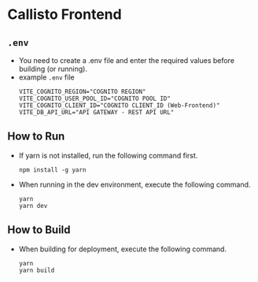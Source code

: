 # Callisto Frontend

## `.env`
- You need to create a .env file and enter the required values before building (or running).
- example `.env` file
  ```text
  VITE_COGNITO_REGION="COGNITO REGION"
  VITE_COGNITO_USER_POOL_ID="COGNITO POOL ID"
  VITE_COGNITO_CLIENT_ID="COGNITO CLIENT_ID (Web-Frontend)"
  VITE_DB_API_URL="API GATEWAY - REST API URL"
  ``` 
## How to Run
- If yarn is not installed, run the following command first.
  ```shell
  npm install -g yarn
  ```
- When running in the dev environment, execute the following command.
  ```shell
  yarn
  yarn dev
  ```
## How to Build
- When building for deployment, execute the following command.
  ```
  yarn
  yarn build
  ```
